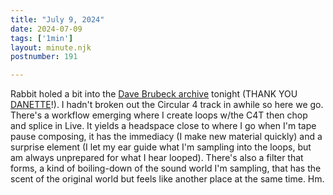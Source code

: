 ```yaml
---
title: "July 9, 2024"
date: 2024-07-09
tags: ['1min']
layout: minute.njk
postnumber: 191

---	
```


Rabbit holed a bit into the [Dave Brubeck archive](https://www.brubeckcollection.org/) tonight (THANK YOU [DANETTE](https://www.danettedavis.com/)!). I hadn't broken out the Circular 4 track in awhile so here we go. There's a workflow emerging where I create loops w/the C4T then chop and splice in Live. It yields a headspace close to where I go when I'm tape pause composing, it has the immediacy (I make new material quickly) and a surprise element (I let my ear guide what I'm sampling into the loops, but am always unprepared for what I hear looped). There's also a filter that forms, a kind of boiling-down of the sound world I'm sampling, that has the scent of the original world but feels like another place at the same time. Hm. 
